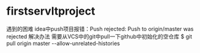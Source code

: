 # firstservltproject
遇到的困难
    idea中push项目报错：Push rejected: Push to origin/master was rejected
解决办法
    需要从VCS中的git中pull一下github中初始化的空仓库
    $ git pull origin master --allow-unrelated-histories
